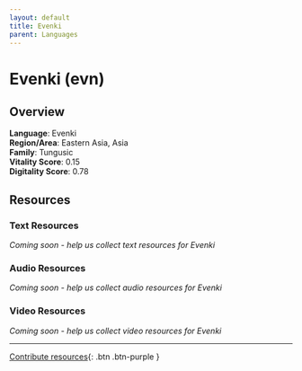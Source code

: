 ```yaml
---
layout: default
title: Evenki
parent: Languages
---
```


# Evenki (evn)

## Overview

**Language**: Evenki  
**Region/Area**: Eastern Asia, Asia  
**Family**: Tungusic  
**Vitality Score**: 0.15  
**Digitality Score**: 0.78  

## Resources

### Text Resources
*Coming soon - help us collect text resources for Evenki*

### Audio Resources
*Coming soon - help us collect audio resources for Evenki*

### Video Resources
*Coming soon - help us collect video resources for Evenki*

---

[Contribute resources](https://fairtrain.github.io/){: .btn .btn-purple }
